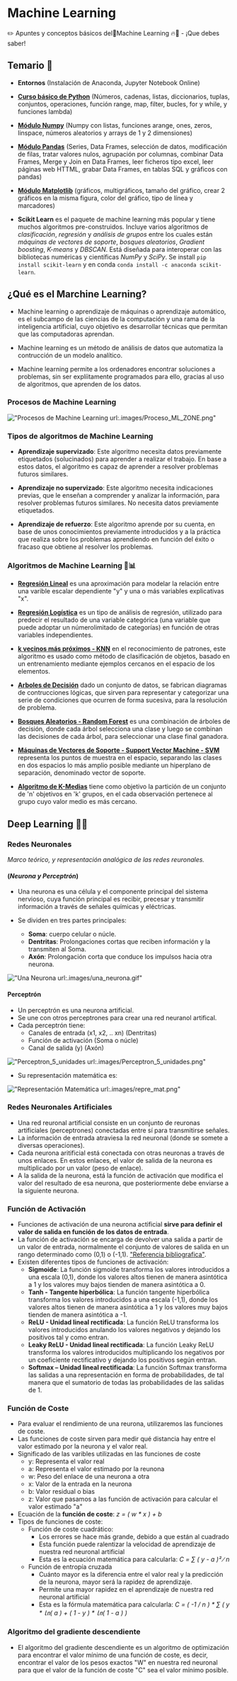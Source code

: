 # Machine Learning
✏️ Apuntes y conceptos básicos del🤖Machine Learning 🔥🐉 - ¡Que debes saber!

## Temario 📘 

- **Entornos** (Instalación de Anaconda, Jupyter Notebook Online) 

- [**Curso básico de Python**](./BasicPython) (Números, cadenas, listas, diccionarios, tuplas, conjuntos, operaciones, función range, map, filter, bucles, for y while, y funciones lambda) 

- [**Módulo Numpy**](./NumPy) (Numpy con listas, funciones arange, ones, zeros, linspace, números aleatorios y arrays de 1 y 2 dimensiones) 

- [**Módulo Pandas**](./Pandas) (Series, Data Frames, selección de datos, modificación de filas, tratar valores nulos, agrupación por columnas, combinar Data Frames, Merge y Join en Data Frames, leer ficheros tipo excel, leer páginas web HTTML, grabar Data Frames, en tablas SQL y gráficos con pandas) 

- [**Módulo Matplotlib**](./Matplotlib) (gráficos, multigráficos, tamaño del gráfico, crear 2 gráficos en la misma figura, color del gráfico, tipo de línea y marcadores)

- **Scikit Learn** es el paquete de machine learning más popular y tiene muchos algoritmos pre-construidos. Incluye varios algoritmos de _clasificación_, _regresión_ y _análisis de grupos_ entre los cuales están _máquinas de vectores de soporte_, _bosques aleatorios_, _Gradient boosting_, _K-means_ y _DBSCAN_. Está diseñada para interoperar con las bibliotecas numéricas y científicas _NumPy_ y _SciPy_. Se install `pip install scikit-learn` y en conda `conda install -c anaconda scikit-learn`.

## ¿Qué es el Marchine Learning?

- Machine learning o aprendizaje de máquinas o aprendizaje automático, es el subcampo de las ciencias de la computación y una rama de la inteligencia artificial, cuyo objetivo es desarrollar técnicas que permitan que las computadoras aprendan.

- Machine learning es un método de análisis de datos que automatiza la contrucción de un modelo analítico.

- Machine learning permite a los ordenadores encontrar soluciones a problemas, sin ser explíitamente programados para ello, gracias al uso de algoritmos, que aprenden de los datos.

### Procesos de Machine Learning

!["Procesos de Machine Learning url:.images/Proceso_ML_ZONE.png"](.images/Proceso_ML_ZONE.png)

### Tipos de algoritmos de Machine Learning

- **Aprendizaje supervizado**: Este algoritmo necesita datos previamente etiquetados (solucinados) para aprender a realizar el trabajo. En base a estos datos, el algoritmo es capaz de aprender a resolver problemas futuros similares.

- **Aprendizaje no supervizado**: Este algoritmo necesita indicaciones previas, que le enseñan a comprender y analizar la información, para resolver problemas futuros similares. No necesita datos previamente etiquetados.

- **Aprendizaje de refuerzo**: Este algoritmo aprende por su cuenta, en base de unos conocimientos previamente introducidos y a la práctica que realiza sobre los problemas aprendiendo en función del éxito o fracaso que obtiene al resolver los problemas.

### Algoritmos de Machine Learning 🐍📊

- [**Regresión Lineal**](./RegresionLineal) es una aproximación para modelar la relación entre una varible escalar dependiente "y" y una o más variables explicativas "x".

- [**Regresión Logística**](./RegresionLogistica) es un tipo de análisis de regresión, utilizado para predecir el resultado de una variable categórica (una variable que puede adoptar un númerolimitado de categorías) en función de otras variables independientes.

- [**k vecinos más próximos - KNN**](./KNN) en el reconocimiento de patrones, este algoritmo es usado como método de clasificación de objetos, basado en un entrenamiento mediante ejemplos cercanos en el espacio de los elementos.

- [**Arboles de Decisión**](./ArbolesDeDecision) dado un conjunto de datos, se fabrican diagramas de contrucciones lógicas, que sirven para representar y categorizar una serie de condiciones que ocurren de forma sucesiva, para la resolución de problema.

- [**Bosques Aleatorios - Random Forest**](./BosquesAleatorios) es una combinación de árboles de decisión, donde cada árbol selecciona una clase y luego se combinan las decisiones de cada árbol, para seleccionar una clase final ganadora.

- [**Máquinas de Vectores de Soporte  - Support Vector Machine - SVM**](./SVM) representa los puntos de muestra en el espacio, separando las clases en dos espacios lo más amplio posible mediante un hiperplano de separación, denominado vector de soporte.

- [**Algoritmo de K-Medias**](./K-Medias) tiene como objetivo la partición de un conjunto de 'n' objetivos en 'k' grupos, en el cada observación pertenece al grupo cuyo valor medio es más cercano.

## Deep Learning 🧠🌋

### Redes Neuronales

_Marco teórico, y representación analógica de las redes reuronales._

#### (_Neurona y Perceptrón_)

- Una neurona es una célula y el componente principal del sistema nervioso, cuya función principal es recibir, precesar y transmitir información a través de señales químicas y eléctricas.

- Se dividen en tres partes principales:
    - **Soma**: cuerpo celular o núcle.
    - **Dentritas**: Prolongaciones cortas que reciben información y la transmiten al Soma.
    - **Axón**: Prolongación corta que conduce los impulsos hacia otra neurona.

!["Una Neurona url:.images/una_neurona.gif"](.images/una_neurona.gif)
<!-- !["Neurona url:.images/una_neurona.gif"](.images/neurona.png) -->

#### Perceptrón

- Un perceptrón es una neurona artificial.
- Se une con otros perceptrones para crear una red neuranol artifical.
- Cada perceptrón tiene:
    - Canales de entrada (x1, x2, .. xn) (Dentritas)
    - Función de activación (Soma o núcle)
    - Canal de salida (y) (Axón)

!["Perceptron_5_unidades url:.images/Perceptron_5_unidades.png"](.images/Perceptron_5_unidades.png)

- Su representación matemática es:

!["Representación Matemática url:.images/repre_mat.png"](.images/repre_mat.png)

### Redes Neuronales Artificiales

- Una red reuronal artificial consiste en un conjunto de reuronas artificiales (perceptrones) conectadas entre sí para transmitirse señales.
- La información de entrada atraviesa la red neuronal (donde se somete a diversas operaciones).
- Cada neurona aritificial está conectada con otras neuronas a través de unos enlaces. En estos enlaces, el valor de salida de la neurona es multiplicado por un valor (peso de enlace).
- A la salida de la neurona, está la función de activación que modifica el valor del resultado de esa neurona, que posteriormente debe enviarse a la siguiente neurona.

### Función de Activación

- Funciones de activación de una neurona actificial **sirve para definir el valor de salida en función de los datos de entrada**.
- La función de activación se encarga de devolver una salida a partir de un valor de entrada, normalmente el conjunto de valores de salida en un rango determinado como (0,1) o (-1,1). ["Referencia bibliografica"](http://www.diegocalvo.es/funcion-de-activacion-redes-neuronales/).
- Existen diferentes tipos de funciones de activación:
    - **Sigmoide**: La función sigmoide transforma los valores introducidos a una escala (0,1), donde los valores altos tienen de manera asintótica a 1 y los valores muy bajos tienden de manera asintótica a 0.
    - **Tanh - Tangente hiperbólica**: La función tangente hiperbólica transforma los valores introducidos a una escala (-1,1), donde los valores altos tienen de manera asintótica a 1 y los valores muy bajos tienden de manera asintótica a -1.
    - **ReLU - Unidad lineal rectificada**: La función ReLU transforma los valores introducidos anulando los valores negativos y dejando los positivos tal y como entran.
    - **Leaky ReLU - Unidad lineal rectificada**: La función Leaky ReLU transforma los valores introducidos multiplicando los negativos por un coeficiente rectificativo y dejando los positivos según entran.
    - **Softmax – Unidad lineal rectificada**: La función Softmax transforma las salidas a una representación en forma de probabilidades, de tal manera que el sumatorio de todas las probabilidades de las salidas de 1.

### Función de Coste

- Para evaluar el rendimiento de una reurona, utilizaremos las funciones de coste.
- Las funciones de coste sirven para medir qué distancia hay entre el valor estimado por la neurona y el valor real.
- Significado de las varibles utilizadas en las funciones de coste
    - y: Representa el valor real
    - a: Representa el valor estimado por la reunona
    - w: Peso del enlace de una neurona a otra
    - x: Valor de la entrada en la neurona
    - b: Valor residual o bias
    - z: Valor que pasamos a las función de activación para calcular el valor estimado "a" 
- Ecuación de la **función de coste**: _z = ( w * x ) + b_
- Tipos de funciones de coste:
    - Función de coste cuadrático:
        - Los errores se hace más grande, debido a que están al cuadrado
        - Esta función puede ralentizar la velocidad de aprendizaje de nuestra red neuronal artificial
        - Esta es la ecuación matemática para calcularla: _C = ∑ ( y - a )² ∕ n_
    - Función de entropía cruzada
        - Cuánto mayor es la diferencia entre el valor real y la predicción de la neurona, mayor será la rapidez de aprendizaje.
        - Permite una mayor rapidez en el aprendizaje de nuestra red neuronal artificial
        - Esta es la fórmula matemática para calcularla: _C = ( -1 / n ) * ∑ ( y * ㏑( a ) + ( 1 - y ) * ㏑( 1 - a ) )_

 ### Algoritmo del gradiente descendiente

 - El algoritmo del gradiente descendiente es un algoritmo de optimización para encontrar el valor mínimo de una función de coste, es decir, encontrar el valor de los pesos exactos "W" en nuestra red neuronal para que el valor de la función de coste "C" sea el valor mínimo posible.

 
